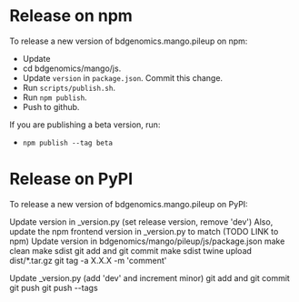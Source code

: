 # Release on npm
To release a new version of bdgenomics.mango.pileup on npm:

- Update
- cd bdgenomics/mango/js.
- Update `version` in `package.json`. Commit this change.
- Run `scripts/publish.sh`.
- Run `npm publish`.
- Push to github.

If you are publishing a beta version, run:

- `npm publish --tag beta`


# Release on PyPI

To release a new version of bdgenomics.mango.pileup on PyPI:

Update version in _version.py (set release version, remove 'dev')
Also, update the npm frontend version in _version.py to match (TODO LINK to npm)
Update version in bdgenomics/mango/pileup/js/package.json
make clean
make sdist
git add and git commit
make sdist
twine upload dist/*.tar.gz
git tag -a X.X.X -m 'comment'

Update _version.py (add 'dev' and increment minor)
git add and git commit
git push
git push --tags
